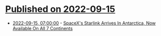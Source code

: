 # [Published on 2022-09-15](index.md)

* [2022-09-15, 07:00:00](https://tech.slashdot.org/story/22/09/14/236235/spacexs-starlink-arrives-in-antarctica-now-available-on-all-7-continents?utm_source=rss1.0mainlinkanon&utm_medium=feed) - [SpaceX's Starlink Arrives In Antarctica, Now Available On All 7 Continents](https://tech.slashdot.org/story/22/09/14/236235/spacexs-starlink-arrives-in-antarctica-now-available-on-all-7-continents?utm_source=rss1.0mainlinkanon&utm_medium=feed)

